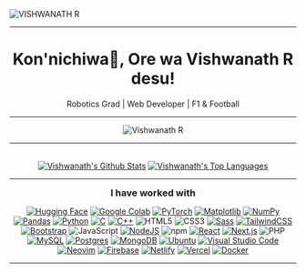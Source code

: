 ![VISHWANATH R](https://user-images.githubusercontent.com/84440397/119236745-bac53500-bb56-11eb-8ad8-49422d0b2408.jpg)

<hr />
<h1 align="center">
Kon'nichiwa👋, Ore wa Vishwanath R desu!
</h1>
<p align="center">
Robotics Grad | Web Developer | F1 & Football
</p>
<hr />

<p align="center"><img align="center" src="https://github-readme-streak-stats.herokuapp.com/?user=vishcomestrue&theme=tokyonight&ring=15f4ee&fire=15f4ee&currStreakNum=a35eff&currStreakLabel=a35eff&sideLabels=4296f5&sideNums=4296f5" alt="Vishwanath R" /></p>

<hr />

<div align="center">
  <br/>
    <a href="https://github.com/vishcomestrue/github-readme-stats"><img alt="Vishwanath's Github Stats" src="https://github-readme-stats.vercel.app/api?username=vishcomestrue&show_icons=true&count_private=true&theme=react&hide_border=true&bg_color=0D1117" /></a>
  <a href="https://github.com/vishcomestrue/github-readme-stats"><img alt="Vishwanath's Top Languages" src="https://github-readme-stats.vercel.app/api/top-langs/?username=vishcomestrue&langs_count=8&count_private=true&layout=compact&theme=react&hide_border=true&bg_color=0D1117" /></a>
  <br/>
 </div>
 
<!-- ![Github stats](https://github-readme-stats.vercel.app/api?username=vishcomestrue) -->
<hr />
<div align="center">
<span align="center"><h3 style="display: inline">I have worked with</h3></span>
<p align="center">

[![Hugging Face](https://img.shields.io/badge/Hugging%20Face-FFD21E?logo=huggingface&logoColor=000)](#) [![Google Colab](https://img.shields.io/badge/Google%20Colab-F9AB00?logo=googlecolab&logoColor=fff)](#) [![PyTorch](https://img.shields.io/badge/PyTorch-ee4c2c?logo=pytorch&logoColor=white)](#) [![Matplotlib](https://custom-icon-badges.demolab.com/badge/Matplotlib-71D291?logo=matplotlib&logoColor=fff)](#) [![NumPy](https://img.shields.io/badge/NumPy-4DABCF?logo=numpy&logoColor=fff)](#) [![Pandas](https://img.shields.io/badge/Pandas-150458?logo=pandas&logoColor=fff)](#) [![Python](https://img.shields.io/badge/Python-3776AB?logo=python&logoColor=fff)](#) [![C](https://img.shields.io/badge/C-00599C?logo=c&logoColor=white)](#) [![C++](https://img.shields.io/badge/C++-%2300599C.svg?logo=c%2B%2B&logoColor=white)](#) ![HTML5](https://img.shields.io/badge/HTML5-E34F26?style=for-the-badge&logo=html5&logoColor=white) ![CSS3](https://img.shields.io/badge/CSS3-1572B6?style=for-the-badge&logo=css3&logoColor=white) [![Sass](https://img.shields.io/badge/Sass-C69?logo=sass&logoColor=fff)](#) [![TailwindCSS](https://img.shields.io/badge/Tailwind%20CSS-%2338B2AC.svg?logo=tailwind-css&logoColor=white)](#) [![Bootstrap](https://img.shields.io/badge/Bootstrap-7952B3?logo=bootstrap&logoColor=fff)](#) ![JavaScript](https://img.shields.io/badge/JavaScript-F7DF1E?style=for-the-badge&logo=javascript&logoColor=black) [![NodeJS](https://img.shields.io/badge/Node.js-6DA55F?logo=node.js&logoColor=white)](#) ![npm](https://img.shields.io/badge/npm-CB3837?style=for-the-badge&logo=npm&logoColor=white) [![React](https://img.shields.io/badge/React-%2320232a.svg?logo=react&logoColor=%2361DAFB)](#) [![Next.js](https://img.shields.io/badge/Next.js-black?logo=next.js&logoColor=white)](#) ![PHP](https://img.shields.io/badge/PHP-777BB4?style=for-the-badge&logo=php&logoColor=white) [![MySQL](https://img.shields.io/badge/MySQL-4479A1?logo=mysql&logoColor=fff)](#) [![Postgres](https://img.shields.io/badge/Postgres-%23316192.svg?logo=postgresql&logoColor=white)](#) [![MongoDB](https://img.shields.io/badge/MongoDB-%234ea94b.svg?logo=mongodb&logoColor=white)](#) [![Ubuntu](https://img.shields.io/badge/Ubuntu-E95420?logo=ubuntu&logoColor=white)](#) [![Visual Studio Code](https://custom-icon-badges.demolab.com/badge/Visual%20Studio%20Code-0078d7.svg?logo=vsc&logoColor=white)](#) [![Neovim](https://img.shields.io/badge/Neovim-57A143?logo=neovim&logoColor=fff)](#) [![Firebase](https://img.shields.io/badge/Firebase-039BE5?logo=Firebase&logoColor=white)](#) [![Netlify](https://img.shields.io/badge/Netlify-%23000000.svg?logo=netlify&logoColor=#00C7B7)](#) [![Vercel](https://img.shields.io/badge/Vercel-%23000000.svg?logo=vercel&logoColor=white)](#) [![Docker](https://img.shields.io/badge/Docker-2496ED?logo=docker&logoColor=fff)](#)
</p>
</div>
<hr />
